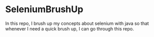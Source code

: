 # SeleniumBrushUp
In this repo, I brush up my concepts about selenium with java so that whenever I need a quick brush up, I can go through this repo.
